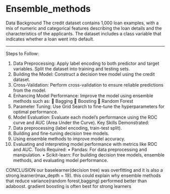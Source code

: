 # Ensemble_methods
Data Background
The credit dataset contains 1,000 loan examples, with a mix of numeric and categorical features describing the loan details and the characteristics of the applicants. The dataset includes a class variable that indicates whether a loan went into default.
________________________________________
Steps to Follow:
1.	Data Preprocessing:
Apply label encoding to both predictor and target variables.
Split the dataset into training and testing sets.
2.	Building the Model:
Construct a decision tree model using the credit dataset.
3.	Cross-Validation:
Perform cross-validation to ensure reliable predictions from the model.
4.	Enhancing Model Performance:
Improve the model using ensemble methods such as:
	Bagging
	Boosting
	Random Forest
5.	Parameter Tuning:
Use Grid Search to fine-tune the hyperparameters for optimal performance.
6.	Model Evaluation:
Evaluate each model’s performance using the ROC curve and AUC (Area Under the Curve).
Key Skills Demonstrated:
1.	Data preprocessing (label encoding, train-test split).
2.	Building and fine-tuning decision tree models.
3.	Using ensemble methods to improve model accuracy.
4.	Evaluating and interpreting model performance with metrics like ROC and AUC.
Tools Required:
•	Pandas: For data preprocessing and manipulation.
•	Scikit-learn: For building decision tree models, ensemble methods, and evaluating model performance.


CONCLUSION
   our baselearner(decision tree) was overfitting and it is also a strong learner(max_depth = 19).
  	this could explain why ensemble methods that reduce variance(random forest,bagging) performed better than adaboost.
  	gradient boosting is often best for strong learners
